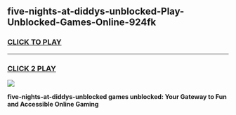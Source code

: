 
## five-nights-at-diddys-unblocked-Play-Unblocked-Games-Online-924fk
<h3>
<a href="https://premium76.site?title=five-nights-at-diddys-unblocked&ref=25A">CLICK TO PLAY</a></h3>
<hr>

<h3>
<a href="https://premium76.site?title=five-nights-at-diddys-unblocked&ref=25A">CLICK 2 PLAY</a>
  
</h3>

<a href="https://premium76.site?title=five-nights-at-diddys-unblocked&ref=25A"><img src="https://clearcache.store/games.png"></a>


**five-nights-at-diddys-unblocked games unblocked: Your Gateway to Fun and Accessible Online Gaming**
